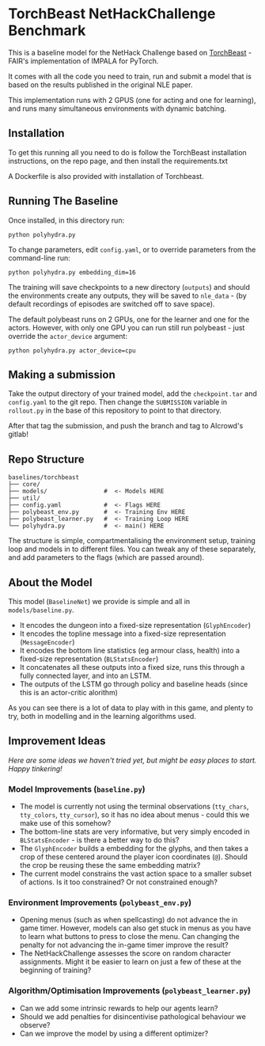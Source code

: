 # TorchBeast NetHackChallenge Benchmark

This is a baseline model for the NetHack Challenge based on [TorchBeast](https://github.com/facebookresearch/torchbeast) - FAIR's implementation of IMPALA for PyTorch.

It comes with all the code you need to train, run and submit a model that is based on the results published in the original NLE paper.

This implementation runs with 2 GPUS (one for acting and one for learning), and runs many simultaneous environments with dynamic batching.

## Installation

To get this running all you need to do is follow the TorchBeast installation instructions, on the repo page, and then install the requirements.txt

A Dockerfile is also provided with installation of Torchbeast.

## Running The Baseline

Once installed, in this directory run:

`python polyhydra.py` 

To change parameters, edit `config.yaml`, or to override parameters from the command-line run:

`python polyhydra.py embedding_dim=16`

The training will save checkpoints to a new directory (`outputs`) and should the environments create any outputs, they will be saved to `nle_data` - (by default recordings of episodes are switched off to save space).

The default polybeast runs on 2 GPUs, one for the learner and one for the actors. However, with only one GPU you can run still run polybeast - just override the `actor_device` argument:

`python polyhydra.py actor_device=cpu`

## Making a submission

Take the output directory of your trained model, add the `checkpoint.tar` and `config.yaml` to the git repo. Then change the `SUBMISSION` variable in `rollout.py` in the base of this repository to point to that directory.

After that tag the submission, and push the branch and tag to AIcrowd's gitlab!


## Repo Structure

```
baselines/torchbeast
├── core/           
├── models/                #  <- Models HERE
├── util/           
├── config.yaml            #  <- Flags HERE
├── polybeast_env.py       #  <- Training Env HERE
├── polybeast_learner.py   #  <- Training Loop HERE
└── polyhydra.py           #  <- main() HERE

```

The structure is simple, compartmentalising the environment setup, training loop and models in to different files. You can tweak any of these separately, and add parameters to the flags (which are passed around).



## About the Model

This model (`BaselineNet`) we provide is simple and all in `models/baseline.py`.

* It encodes the dungeon into a fixed-size representation (`GlyphEncoder`)
* It encodes the topline message into a fixed-size representation (`MessageEncoder`)
* It encodes the bottom line statistics (eg armour class, health) into a fixed-size representation (`BLStatsEncoder`)
* It concatenates all these outputs into a fixed size, runs this through a fully connected layer, and into an LSTM.
* The outputs of the LSTM go through policy and baseline heads (since this is an actor-critic alorithm)


As you can see there is a lot of data to play with in this game, and plenty to try, both in modelling and in the learning algorithms used.

## Improvement Ideas

*Here are some ideas we haven't tried yet, but might be easy places to start. Happy tinkering!*


### Model Improvements (`baseline.py`)

* The model is currently not using the terminal observations (`tty_chars`, `tty_colors`, `tty_cursor`), so it has no idea about menus - could this we make use of this somehow?
* The bottom-line stats are very informative, but very simply encoded in `BLStatsEncoder` - is there a better way to do this?
* The `GlyphEncoder` builds a embedding for the glyphs, and then takes a crop of these centered around the player icon coordinates (`@`). Should the crop be reusing these the same embedding matrix? 
* The current model constrains the vast action space to a smaller subset of actions. Is it too constrained? Or not constrained enough?

###  Environment Improvements (`polybeast_env.py`)

* Opening menus (such as when spellcasting) do not advance the in game timer. However, models can also get stuck in menus as you have to learn what buttons to press to close the menu. Can changing the penalty for not advancing the in-game timer improve the result? 
* The NetHackChallenge assesses the score on random character assignments. Might it be easier to learn on just a few of these at the beginning of training? 

### Algorithm/Optimisation Improvements (`polybeast_learner.py`)

* Can we add some intrinsic rewards to help our agents learn? 
* Should we add penalties for disincentivise pathological behaviour we observe? 
* Can we improve the model by using a different optimizer?
